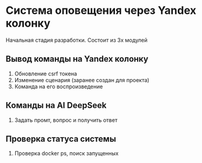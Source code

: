 # Система оповещения через Yandex колонку

Начальная стадия разработки.
Состоит из 3х модулей
## Вывод команды на Yandex колонку
1. Обновление csrf токена
2. Изменение сценария (заранее создан для проекта)
3. Команда на его воспроизведение
## Команды на AI DeepSeek
1. Задать промт, вопрос и получить ответ
## Проверка статуса системы
1. Проверка docker ps, поиск запущенных
